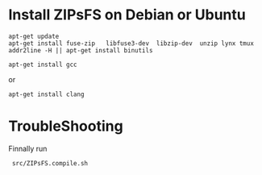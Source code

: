 # Install ZIPsFS on Debian or Ubuntu

    apt-get update
    apt-get install fuse-zip   libfuse3-dev  libzip-dev  unzip lynx tmux
    addr2line -H || apt-get install binutils

    apt-get install gcc

or

    apt-get install clang


# TroubleShooting


Finnally run

     src/ZIPsFS.compile.sh
